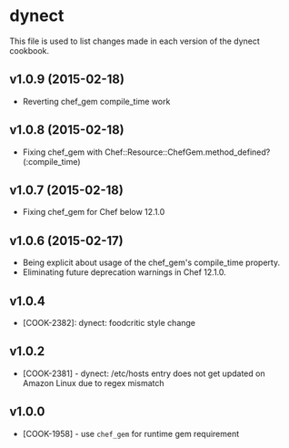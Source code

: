 dynect
======
This file is used to list changes made in each version of the dynect cookbook.

v1.0.9 (2015-02-18)
-------------------
- Reverting chef_gem compile_time work

v1.0.8 (2015-02-18)
-------------------
- Fixing chef_gem with Chef::Resource::ChefGem.method_defined?(:compile_time)

v1.0.7 (2015-02-18)
-------------------
- Fixing chef_gem for Chef below 12.1.0

v1.0.6 (2015-02-17)
-------------------
- Being explicit about usage of the chef_gem's compile_time property.
- Eliminating future deprecation warnings in Chef 12.1.0.

v1.0.4
------
- [COOK-2382]: dynect: foodcritic style change

v1.0.2
------
- [COOK-2381] - dynect: /etc/hosts entry does not get updated on
  Amazon Linux due to regex mismatch

v1.0.0
------
- [COOK-1958] - use `chef_gem` for runtime gem requirement
